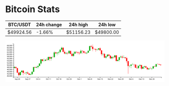 # Bitcoin Stats

BTC/USDT|24h change|24h high|24h low|
|---|---|---|---|
|$49924.56|-1.66%|$51156.23|$49800.00|

<img src="./chart.svg">
